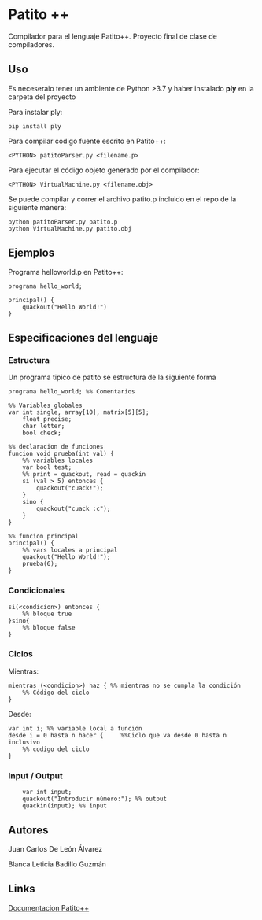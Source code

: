 # Patito ++

Compilador para el lenguaje Patito++. Proyecto final de clase de compiladores.


## Uso

Es neceseraio tener un ambiente de Python >3.7 y haber instalado **ply** en la carpeta del 
proyecto

Para instalar ply: 
```
pip install ply
```

Para compilar codigo fuente escrito en Patito++:

```
<PYTHON> patitoParser.py <filename.p>
```

Para ejecutar el código objeto generado por el compilador:

```
<PYTHON> VirtualMachine.py <filename.obj>
```

Se puede compilar y correr el archivo patito.p incluido en el repo de la siguiente manera:
```
python patitoParser.py patito.p
python VirtualMachine.py patito.obj
```

## Ejemplos

Programa helloworld.p en Patito++:
```
programa hello_world;

principal() {
    quackout("Hello World!")
}
```

## Especificaciones del lenguaje

### Estructura

Un programa tipico de patito se estructura de la siguiente forma
```
programa hello_world; %% Comentarios

%% Variables globales
var int single, array[10], matrix[5][5];
    float precise;
    char letter;
    bool check;

%% declaracion de funciones
funcion void prueba(int val) {
    %% variables locales
    var bool test;
    %% print = quackout, read = quackin
    si (val > 5) entonces {
        quackout("cuack!");
    }
    sino {
        quackout("cuack :c");
    }
}

%% funcion principal
principal() {
    %% vars locales a principal
    quackout("Hello World!");
    prueba(6);
}
```

### Condicionales

```
si(<condicion>) entonces {
    %% bloque true
}sino{
    %% bloque false
}

```
### Ciclos

Mientras:
```
mientras (<condicion>) haz { %% mientras no se cumpla la condición
    %% Código del ciclo
}
```

Desde:
```
var int i; %% variable local a función
desde i = 0 hasta n hacer {     %%Ciclo que va desde 0 hasta n inclusivo
    %% codigo del ciclo
}
```

### 

### Input / Output

```
    var int input;
    quackout("Introducir número:"); %% output
    quackin(input); %% input

```

## Autores

Juan Carlos De León Álvarez

Blanca Leticia Badillo Guzmán

## Links

[Documentacion Patito++](http://www.example.com)
